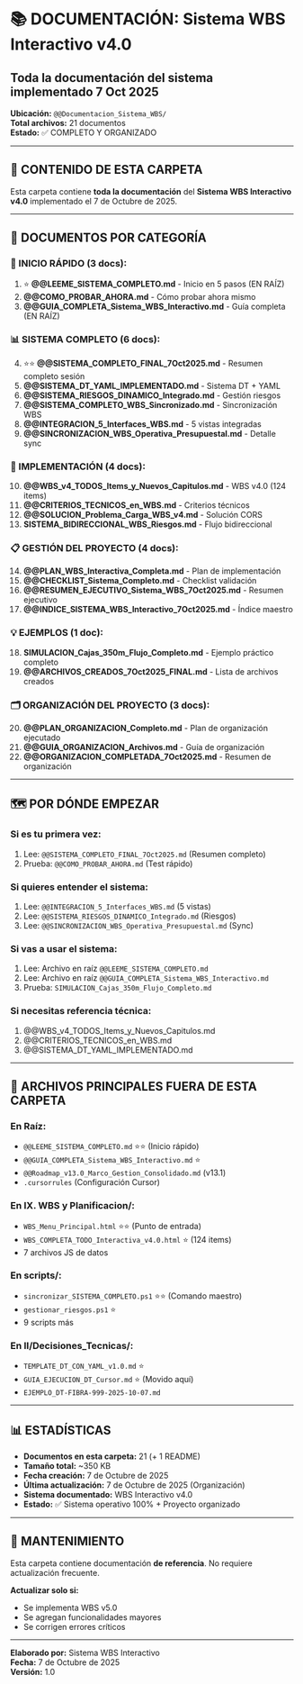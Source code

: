 # 📚 DOCUMENTACIÓN: Sistema WBS Interactivo v4.0
## Toda la documentación del sistema implementado 7 Oct 2025

**Ubicación:** `@@Documentacion_Sistema_WBS/`  
**Total archivos:** 21 documentos  
**Estado:** ✅ COMPLETO Y ORGANIZADO  

---

## 🎯 **CONTENIDO DE ESTA CARPETA**

Esta carpeta contiene **toda la documentación** del **Sistema WBS Interactivo v4.0** implementado el 7 de Octubre de 2025.

---

## 📖 **DOCUMENTOS POR CATEGORÍA**

### **🚀 INICIO RÁPIDO (3 docs):**
1. ⭐ **@@LEEME_SISTEMA_COMPLETO.md** - Inicio en 5 pasos (EN RAÍZ)
2. **@@COMO_PROBAR_AHORA.md** - Cómo probar ahora mismo
3. **@@GUIA_COMPLETA_Sistema_WBS_Interactivo.md** - Guía completa (EN RAÍZ)

### **📊 SISTEMA COMPLETO (6 docs):**
4. ⭐⭐ **@@SISTEMA_COMPLETO_FINAL_7Oct2025.md** - Resumen completo sesión
5. **@@SISTEMA_DT_YAML_IMPLEMENTADO.md** - Sistema DT + YAML
6. **@@SISTEMA_RIESGOS_DINAMICO_Integrado.md** - Gestión riesgos
7. **@@SISTEMA_COMPLETO_WBS_Sincronizado.md** - Sincronización WBS
8. **@@INTEGRACION_5_Interfaces_WBS.md** - 5 vistas integradas
9. **@@SINCRONIZACION_WBS_Operativa_Presupuestal.md** - Detalle sync

### **🔧 IMPLEMENTACIÓN (4 docs):**
10. **@@WBS_v4_TODOS_Items_y_Nuevos_Capitulos.md** - WBS v4.0 (124 items)
11. **@@CRITERIOS_TECNICOS_en_WBS.md** - Criterios técnicos
12. **@@SOLUCION_Problema_Carga_WBS_v4.md** - Solución CORS
13. **SISTEMA_BIDIRECCIONAL_WBS_Riesgos.md** - Flujo bidireccional

### **📋 GESTIÓN DEL PROYECTO (4 docs):**
14. **@@PLAN_WBS_Interactiva_Completa.md** - Plan de implementación
15. **@@CHECKLIST_Sistema_Completo.md** - Checklist validación
16. **@@RESUMEN_EJECUTIVO_Sistema_WBS_7Oct2025.md** - Resumen ejecutivo
17. **@@INDICE_SISTEMA_WBS_Interactivo_7Oct2025.md** - Índice maestro

### **💡 EJEMPLOS (1 doc):**
18. **SIMULACION_Cajas_350m_Flujo_Completo.md** - Ejemplo práctico completo
19. **@@ARCHIVOS_CREADOS_7Oct2025_FINAL.md** - Lista de archivos creados

### **🗂️ ORGANIZACIÓN DEL PROYECTO (3 docs):**
20. **@@PLAN_ORGANIZACION_Completo.md** - Plan de organización ejecutado
21. **@@GUIA_ORGANIZACION_Archivos.md** - Guía de organización
22. **@@ORGANIZACION_COMPLETADA_7Oct2025.md** - Resumen de organización

---

## 🗺️ **POR DÓNDE EMPEZAR**

### **Si es tu primera vez:**
1. Lee: `@@SISTEMA_COMPLETO_FINAL_7Oct2025.md` (Resumen completo)
2. Prueba: `@@COMO_PROBAR_AHORA.md` (Test rápido)

### **Si quieres entender el sistema:**
1. Lee: `@@INTEGRACION_5_Interfaces_WBS.md` (5 vistas)
2. Lee: `@@SISTEMA_RIESGOS_DINAMICO_Integrado.md` (Riesgos)
3. Lee: `@@SINCRONIZACION_WBS_Operativa_Presupuestal.md` (Sync)

### **Si vas a usar el sistema:**
1. Lee: Archivo en raíz `@@LEEME_SISTEMA_COMPLETO.md`
2. Lee: Archivo en raíz `@@GUIA_COMPLETA_Sistema_WBS_Interactivo.md`
3. Prueba: `SIMULACION_Cajas_350m_Flujo_Completo.md`

### **Si necesitas referencia técnica:**
1. @@WBS_v4_TODOS_Items_y_Nuevos_Capitulos.md
2. @@CRITERIOS_TECNICOS_en_WBS.md
3. @@SISTEMA_DT_YAML_IMPLEMENTADO.md

---

## 🎯 **ARCHIVOS PRINCIPALES FUERA DE ESTA CARPETA**

### **En Raíz:**
- `@@LEEME_SISTEMA_COMPLETO.md` ⭐⭐ (Inicio rápido)
- `@@GUIA_COMPLETA_Sistema_WBS_Interactivo.md` ⭐
- `@@Roadmap_v13.0_Marco_Gestion_Consolidado.md` (v13.1)
- `.cursorrules` (Configuración Cursor)

### **En IX. WBS y Planificacion/:**
- `WBS_Menu_Principal.html` ⭐⭐ (Punto de entrada)
- `WBS_COMPLETA_TODO_Interactiva_v4.0.html` ⭐ (124 items)
- 7 archivos JS de datos

### **En scripts/:**
- `sincronizar_SISTEMA_COMPLETO.ps1` ⭐⭐ (Comando maestro)
- `gestionar_riesgos.ps1` ⭐
- 9 scripts más

### **En II/Decisiones_Tecnicas/:**
- `TEMPLATE_DT_CON_YAML_v1.0.md` ⭐
- `GUIA_EJECUCION_DT_Cursor.md` ⭐ (Movido aquí)
- `EJEMPLO_DT-FIBRA-999-2025-10-07.md`

---

## 📊 **ESTADÍSTICAS**

- **Documentos en esta carpeta:** 21 (+ 1 README)
- **Tamaño total:** ~350 KB
- **Fecha creación:** 7 de Octubre de 2025
- **Última actualización:** 7 de Octubre de 2025 (Organización)
- **Sistema documentado:** WBS Interactivo v4.0
- **Estado:** ✅ Sistema operativo 100% + Proyecto organizado

---

## 🔄 **MANTENIMIENTO**

Esta carpeta contiene documentación **de referencia**. No requiere actualización frecuente.

**Actualizar solo si:**
- Se implementa WBS v5.0
- Se agregan funcionalidades mayores
- Se corrigen errores críticos

---

**Elaborado por:** Sistema WBS Interactivo  
**Fecha:** 7 de Octubre de 2025  
**Versión:** 1.0  

